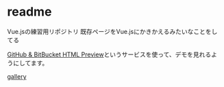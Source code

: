 # readme

Vue.jsの練習用リポジトリ
既存ページをVue.jsにかきかえるみたいなことをしてる


[GitHub & BitBucket HTML Preview](http://htmlpreview.github.io/)というサービスを使って、デモを見れるようにしてます。

[gallery](http://htmlpreview.github.io/?https://github.com/nayucolony/Vue-practice/blob/master/gallery/index.html)
